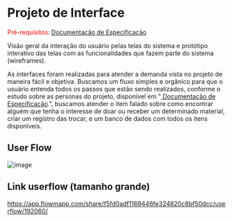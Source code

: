 
# Projeto de Interface

<span style="color:red">Pré-requisitos: <a href="2-Especificação do Projeto.md"> Documentação de Especificação</a></span>

Visão geral da interação do usuário pelas telas do sistema e protótipo interativo das telas com as funcionalidades que fazem parte do sistema (wireframes).

As interfaces foram realizadas para atender a demanda vista no projeto de maneira fácil e objetiva.
Buscamos um fluxo simples e orgânico para que o usuário entenda todos os passos que estão sendo realizados, conforme o estudo sobre as personas do projeto, disponível em "<a href="2-Especificação do Projeto.md"> Documentação de Especificação</a>.", buscamos atender o item falado sobre como encontrar alguém que tenha o interesse de doar ou receber um determinado material, criar um registro das trocar, e um banco de dados com todos os itens disponíveis.

## User Flow
![image](https://user-images.githubusercontent.com/101372028/173469749-8ccb9d67-5b29-4b18-abfc-ba6995b631e7.png)


## Link userflow (tamanho grande)
https://app.flowmapp.com/share/f5fd0adf1169446fe324820c8bf50dcc/userflow/192060/
